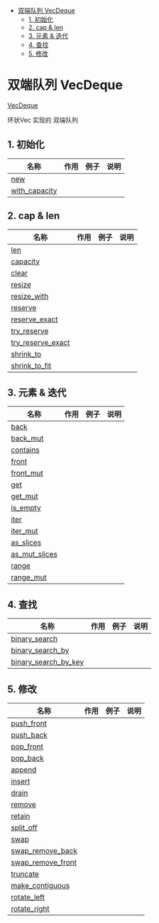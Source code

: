 - [双端队列 VecDeque](#双端队列-vecdeque)
  - [1. 初始化](#1-初始化)
  - [2. cap & len](#2-cap--len)
  - [3. 元素 & 迭代](#3-元素--迭代)
  - [4. 查找](#4-查找)
  - [5. 修改](#5-修改)

# 双端队列 VecDeque 

[VecDeque](https://doc.rust-lang.org/std/collections/struct.VecDeque.html)

环状Vec 实现的 双端队列

## 1. 初始化

| 名称                                                                                                 | 作用 | 例子 | 说明 |
| ---------------------------------------------------------------------------------------------------- | ---- | ---- | ---- |
| [new](https://doc.rust-lang.org/std/collections/struct.VecDeque.html#method.new)                     |      |      |      |
| [with_capacity](https://doc.rust-lang.org/std/collections/struct.VecDeque.html#method.with_capacity) |      |      |      |

## 2. cap & len

| 名称                                                                                                         | 作用 | 例子 | 说明 |
| ------------------------------------------------------------------------------------------------------------ | ---- | ---- | ---- |
| [len](https://doc.rust-lang.org/std/collections/struct.VecDeque.html#method.len)                             |      |      |      |
| [capacity](https://doc.rust-lang.org/std/collections/struct.VecDeque.html#method.capacity)                   |      |      |      |
| [clear](https://doc.rust-lang.org/std/collections/struct.VecDeque.html#method.clear)                         |      |      |      |
| [resize](https://doc.rust-lang.org/std/collections/struct.VecDeque.html#method.resize)                       |      |      |      |
| [resize_with](https://doc.rust-lang.org/std/collections/struct.VecDeque.html#method.resize_with)             |      |      |      |
| [reserve](https://doc.rust-lang.org/std/collections/struct.VecDeque.html#method.reserve)                     |      |      |      |
| [reserve_exact](https://doc.rust-lang.org/std/collections/struct.VecDeque.html#method.reserve_exact)         |      |      |      |
| [try_reserve](https://doc.rust-lang.org/std/collections/struct.VecDeque.html#method.try_reserve)             |      |      |      |
| [try_reserve_exact](https://doc.rust-lang.org/std/collections/struct.VecDeque.html#method.try_reserve_exact) |      |      |      |
| [shrink_to](https://doc.rust-lang.org/std/collections/struct.VecDeque.html#method.shrink_to)                 |      |      |      |
| [shrink_to_fit](https://doc.rust-lang.org/std/collections/struct.VecDeque.html#method.shrink_to_fit)         |      |      |      |

## 3. 元素 & 迭代

| 名称                                                                                                 | 作用 | 例子 | 说明 |
| ---------------------------------------------------------------------------------------------------- | ---- | ---- | ---- |
| [back](https://doc.rust-lang.org/std/collections/struct.VecDeque.html#method.back)                   |      |      |      |
| [back_mut](https://doc.rust-lang.org/std/collections/struct.VecDeque.html#method.back_mut)           |      |      |      |
| [contains](https://doc.rust-lang.org/std/collections/struct.VecDeque.html#method.contains)           |      |      |      |
| [front](https://doc.rust-lang.org/std/collections/struct.VecDeque.html#method.front)                 |      |      |      |
| [front_mut](https://doc.rust-lang.org/std/collections/struct.VecDeque.html#method.front_mut)         |      |      |      |
| [get](https://doc.rust-lang.org/std/collections/struct.VecDeque.html#method.get)                     |      |      |      |
| [get_mut](https://doc.rust-lang.org/std/collections/struct.VecDeque.html#method.get_mut)             |      |      |      |
| [is_empty](https://doc.rust-lang.org/std/collections/struct.VecDeque.html#method.is_empty)           |      |      |      |
| [iter](https://doc.rust-lang.org/std/collections/struct.VecDeque.html#method.iter)                   |      |      |      |
| [iter_mut](https://doc.rust-lang.org/std/collections/struct.VecDeque.html#method.iter_mut)           |      |      |      |
| [as_slices](https://doc.rust-lang.org/std/collections/struct.VecDeque.html#method.as_slices)         |      |      |      |
| [as_mut_slices](https://doc.rust-lang.org/std/collections/struct.VecDeque.html#method.as_mut_slices) |      |      |      |
| [range](https://doc.rust-lang.org/std/collections/struct.VecDeque.html#method.range)                 |      |      |      |
| [range_mut](https://doc.rust-lang.org/std/collections/struct.VecDeque.html#method.range_mut)         |      |      |      |

## 4. 查找

| 名称                                                                                                               | 作用 | 例子 | 说明 |
| ------------------------------------------------------------------------------------------------------------------ | ---- | ---- | ---- |
| [binary_search](https://doc.rust-lang.org/std/collections/struct.VecDeque.html#method.binary_search)               |      |      |      |
| [binary_search_by](https://doc.rust-lang.org/std/collections/struct.VecDeque.html#method.binary_search_by)         |      |      |      |
| [binary_search_by_key](https://doc.rust-lang.org/std/collections/struct.VecDeque.html#method.binary_search_by_key) |      |      |      |

## 5. 修改

| 名称                                                                                                         | 作用 | 例子 | 说明 |
| ------------------------------------------------------------------------------------------------------------ | ---- | ---- | ---- |
| [push_front](https://doc.rust-lang.org/std/collections/struct.VecDeque.html#method.push_front)               |      |      |      |
| [push_back](https://doc.rust-lang.org/std/collections/struct.VecDeque.html#method.push_back)                 |      |      |      |
| [pop_front](https://doc.rust-lang.org/std/collections/struct.VecDeque.html#method.pop_front)                 |      |      |      |
| [pop_back](https://doc.rust-lang.org/std/collections/struct.VecDeque.html#method.pop_back)                   |      |      |      |
| [append](https://doc.rust-lang.org/std/collections/struct.VecDeque.html#method.append)                       |      |      |      |
| [insert](https://doc.rust-lang.org/std/collections/struct.VecDeque.html#method.insert)                       |      |      |      |
| [drain](https://doc.rust-lang.org/std/collections/struct.VecDeque.html#method.drain)                         |      |      |      |
| [remove](https://doc.rust-lang.org/std/collections/struct.VecDeque.html#method.remove)                       |      |      |      |
| [retain](https://doc.rust-lang.org/std/collections/struct.VecDeque.html#method.retain)                       |      |      |      |
| [split_off](https://doc.rust-lang.org/std/collections/struct.VecDeque.html#method.split_off)                 |      |      |      |
| [swap](https://doc.rust-lang.org/std/collections/struct.VecDeque.html#method.swap)                           |      |      |      |
| [swap_remove_back](https://doc.rust-lang.org/std/collections/struct.VecDeque.html#method.swap_remove_back)   |      |      |      |
| [swap_remove_front](https://doc.rust-lang.org/std/collections/struct.VecDeque.html#method.swap_remove_front) |      |      |      |
| [truncate](https://doc.rust-lang.org/std/collections/struct.VecDeque.html#method.truncate)                   |      |      |      |
| [make_contiguous](https://doc.rust-lang.org/std/collections/struct.VecDeque.html#method.make_contiguous)     |      |      |      |
| [rotate_left](https://doc.rust-lang.org/std/collections/struct.VecDeque.html#method.rotate_left)             |      |      |      |
| [rotate_right](https://doc.rust-lang.org/std/collections/struct.VecDeque.html#method.rotate_right)           |      |      |      |